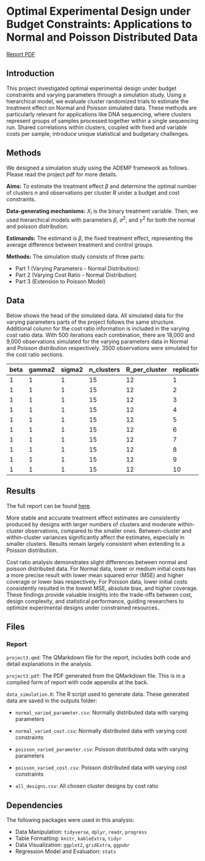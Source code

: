 # Optimal Experimental Design under Budget Constraints: Applications to Normal and Poisson Distributed Data

[Report PDF](project3.pdf)

## Introduction

This project investigated optimal experimental design under budget constraints and varying parameters through a simulation study. Using a hierarchical model, we evaluate cluster randomized trials to estimate the treatment effect on Normal and Poisson simulated data. These methods are particularly relevant for applications like DNA sequencing, where clusters represent groups of samples processed together within a single sequencing run. Shared correlations within clusters, coupled with fixed and variable costs per sample, introduce unique statistical and budgetary challenges.

## Methods

We designed a simulation study using the ADEMP framework as follows. Please read the project pdf for more details.

**Aims:** To estimate the treatment effect $\beta$ and determine the optimal number of clusters $n$ and observations per cluster $R$ under a budget and cost constraints.

**Data-generating mechanisms:** $X_i$ is the binary treatment variable. Then, we used hierarchical models with parameters $\beta$, $\sigma^2$, and $\gamma^2$ for both the normal and poisson distribution.

**Estimands:** The estimand is $\beta$, the fixed treatment effect, representing the average difference between treatment and control groups.

**Methods:** The simulation study consists of three parts:

-   Part 1 (Varying Parameters - Normal Distribution):
-   Part 2 (Varying Cost Ratio - Normal Distribution)
-   Part 3 (Extension to Poisson Model)

## Data

Below shows the head of the simulated data. All simulated data for the varying parameters parts of the project follows the same structure. Additional column for the cost ratio information is included in the varying cost ratio data. With 500 iterations each combination, there are 18,000 and 9,000 observations simulated for the varying parameters data in Normal and Poisson distribution respectively. 3500 observations were simulated for the cost ratio sections.

| beta | gamma2 | sigma2 | n_clusters | R_per_cluster | replication | estimated_beta | lower_confint | upper_confint |
|--------|--------|--------|--------|--------|--------|--------|--------|--------|
| 1    | 1      | 1      | 15         | 12            | 1           | 0.760          | -0.128        | 1.650         |
| 1    | 1      | 1      | 15         | 12            | 2           | 0.898          | -0.415        | 2.210         |
| 1    | 1      | 1      | 15         | 12            | 3           | 0.247          | -0.688        | 1.180         |
| 1    | 1      | 1      | 15         | 12            | 4           | 1.540          | 0.799         | 2.270         |
| 1    | 1      | 1      | 15         | 12            | 5           | 1.390          | 0.427         | 2.350         |
| 1    | 1      | 1      | 15         | 12            | 6           | 0.756          | -0.404        | 1.920         |
| 1    | 1      | 1      | 15         | 12            | 7           | 0.176          | -0.963        | 1.320         |
| 1    | 1      | 1      | 15         | 12            | 8           | 0.868          | -0.382        | 2.120         |
| 1    | 1      | 1      | 15         | 12            | 9           | 0.617          | -0.745        | 1.980         |
| 1    | 1      | 1      | 15         | 12            | 10          | 0.233          | -1.030        | 1.500         |

## Results

The full report can be found [here](project3.pdf).

More stable and accurate treatment effect estimates are consistently produced by designs with larger numbers of clusters and moderate within-cluster observations, compared to the smaller ones. Between-cluster and within-cluster variances significantly affect the estimates, especially in smaller clusters. Results remain largely consistent when extending to a Poisson distribution. 

Cost ratio analysis demonstrates slight differences between normal and poisson distributed data. For Normal data, lower or medium initial costs has a more precise result with lower mean squared error (MSE) and higher coverage or lower bias respectively. For Poisson data, lower initial costs consistently resulted in the lowest MSE, absolute bias, and higher coverage. These findings provide valuable insights into the trade-offs between cost, design complexity, and statistical performance, guiding researchers to optimize experimental designs under constrained resources..

## Files

### Report

`project3.qmd`: The QMarkdown file for the report, includes both code and detail explanations in the analysis.

`project3.pdf`: The PDF generated from the QMarkdown file. This is in a complied form of report with code appendix at the back.

`data_simulation.R`: The R script used to generate data. These generated data are saved in the outputs folder:

-   `normal_varied_parameter.csv`: Normally distributed data with varying parameters

-   `normal_varied_cost.csv`: Normally distributed data with varying cost constraints

-   `poisson_varied_parameter.csv`: Poisson distributed data with varying parameters

-   `poisson_varied_cost.csv`: Poisson distributed data with varying cost constraints

-   `all_designs.csv`: All chosen cluster designs by cost ratio

## Dependencies

The following packages were used in this analysis:

-   Data Manipulation: `tidyverse`, `dplyr`, `readr`, `progress`
-   Table Formatting: `knitr`, `kableExtra`, `tidyr`
-   Data Visualization: `ggplot2`, `gridExtra`, `ggpubr`
-   Regression Model and Evaluation: `stats`

